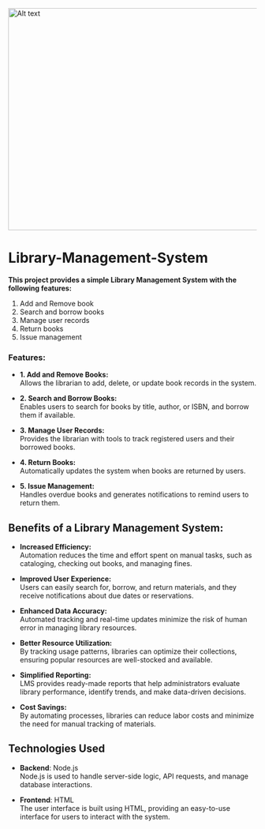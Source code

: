 <img src="https://images.unsplash.com/photo-1481627834876-b7833e8f5570?fm=jpg&q=60&w=3000&ixlib=rb-4.0.3&ixid=M3wxMjA3fDB8MHxzZWFyY2h8Mnx8bGlicmFyeXxlbnwwfHwwfHx8MA%3D%3D" alt="Alt text" width="950" height="450" />


# Library-Management-System

**This project provides a simple Library Management System with the following features:**

1. Add and Remove book
2. Search and borrow books
3. Manage user records
4. Return books
5. Issue management

### Features:

- **1. Add and Remove Books:**  
  Allows the librarian to add, delete, or update book records in the system.
  
- **2. Search and Borrow Books:**  
  Enables users to search for books by title, author, or ISBN, and borrow them if available.
  
- **3. Manage User Records:**  
  Provides the librarian with tools to track registered users and their borrowed books.
  
- **4. Return Books:**  
  Automatically updates the system when books are returned by users.
  
- **5. Issue Management:**  
  Handles overdue books and generates notifications to remind users to return them.


## Benefits of a Library Management System:

- **Increased Efficiency:**  
  Automation reduces the time and effort spent on manual tasks, such as cataloging, checking out books, and managing fines.

- **Improved User Experience:**  
  Users can easily search for, borrow, and return materials, and they receive notifications about due dates or reservations.

- **Enhanced Data Accuracy:**  
  Automated tracking and real-time updates minimize the risk of human error in managing library resources.

- **Better Resource Utilization:**  
  By tracking usage patterns, libraries can optimize their collections, ensuring popular resources are well-stocked and available.

- **Simplified Reporting:**  
  LMS provides ready-made reports that help administrators evaluate library performance, identify trends, and make data-driven decisions.

- **Cost Savings:**  
  By automating processes, libraries can reduce labor costs and minimize the need for manual tracking of materials.

## Technologies Used

- **Backend**: Node.js  
  Node.js is used to handle server-side logic, API requests, and manage database interactions.

- **Frontend**: HTML  
  The user interface is built using HTML, providing an easy-to-use interface for users to interact with the system.
